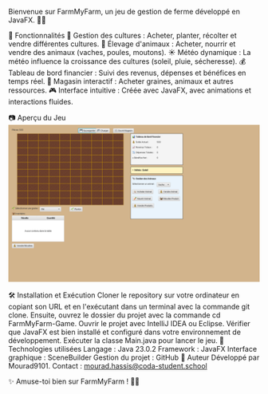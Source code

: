 Bienvenue sur FarmMyFarm, un jeu de gestion de ferme développé en JavaFX. 🐄🌱

🚀 Fonctionnalités
🌿 Gestion des cultures : Acheter, planter, récolter et vendre différentes cultures.
🐓 Élevage d'animaux : Acheter, nourrir et vendre des animaux (vaches, poules, moutons).
☀️ Météo dynamique : La météo influence la croissance des cultures (soleil, pluie, sécheresse).
💰 Tableau de bord financier : Suivi des revenus, dépenses et bénéfices en temps réel.
🛒 Magasin interactif : Acheter graines, animaux et autres ressources.
🎮 Interface intuitive : Créée avec JavaFX, avec animations et interactions fluides.

📷 Aperçu du Jeu
![Aperçu du jeu](https://github.com/Mourad9101/FarmMyFarm-Game/blob/main/screenshotgame)



🛠️ Installation et Exécution
Cloner le repository sur votre ordinateur en copiant son URL et en l'exécutant dans un terminal avec la commande git clone. Ensuite, ouvrez le dossier du projet avec la commande cd FarmMyFarm-Game.
Ouvrir le projet avec IntelliJ IDEA ou Eclipse.
Vérifier que JavaFX est bien installé et configuré dans votre environnement de développement.
Exécuter la classe Main.java pour lancer le jeu.
📝 Technologies utilisées
Langage : Java 23.0.2
Framework : JavaFX
Interface graphique : SceneBuilder
Gestion du projet : GitHub
📌 Auteur
Développé par Mourad9101.
Contact : mourad.hassis@coda-student.school

✨ Amuse-toi bien sur FarmMyFarm ! 🚜🌾 

